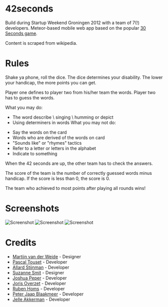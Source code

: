 42seconds
=========

Build during Startup Weekend Groningen 2012 with a team of 7(!) developers.
Meteor-based mobile web app based on the popular [30 Seconds
game](http://en.wikipedia.org/wiki/30_Seconds_%28game%29).

Content is scraped from wikipedia.

# Rules
Shake ya phone, roll the dice. The dice determines your disability. The lower your handicap, the more points you can get.

Player one defines to player two from his/her team the words. Player two has to guess the words.

What you may do:
+ The word describe \ singing \ humming or depict
+ Using determiners in words
What you may not do:
- Say the words on the card
- Words who are derived of the words on card
- "Sounds like" or "rhymes" tactics
- Refer to a letter or letters in the alphabet
- Indicate to something

When the 42 seconds are up, the other team has to check the answers.

The score of the team is the number of correctly guessed words minus handicap. If the score is less than 0, the score is 0.

The team who achieved to most points after playing all rounds wins!

# Screenshots
![Screenshot](http://jellea.github.com/42seconds/images/scrn4.png)
![Screenshot](http://jellea.github.com/42seconds/images/scrn5.png)
![Screenshot](http://jellea.github.com/42seconds/images/scrn8.png)

# Credits
* [Martijn van der Weide](http://m.vdwei.de/) - Designer
* [Pascal Touset](https://github.com/ptouset) - Developer
* [Allard Stijnman](https://github.com/snoepkast) - Developer
* [Suzanne Smit](http://twitter.com/suzannesmit) - Designer
* [Joshua Peper](https://github.com/zout) - Developer
* [Joris Overzet](https://github.com/jorisoverzet) - Developer
* [Ruben Homs](https://github.com/RubenHoms) - Developer
* [Peter Jaap Blaakmeer](https://github.com/peterjaap) - Developer
* [Jelle Akkerman](https://github.com/jellea) - Developer
